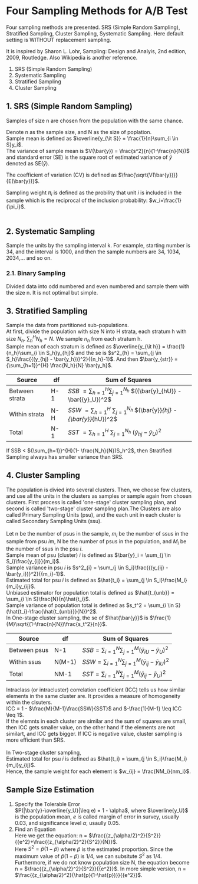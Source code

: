 # Four Sampling Methods for A/B Test

Four sampling methods are presented.
SRS (Simple Random Sampling), Stratified Sampling, Cluster Sampling, Systematic Sampling.
Here default setting is WITHOUT replacement sampling.

It is inspired by Sharon L. Lohr, Sampling: Design and Analyis, 2nd edition, 2009, Routledge. Also Wikipedia is another reference.

1. SRS (Simple Random Sampling)
2. Systematic Sampling
3. Stratified Sampling
4. Cluster Sampling

## 1. SRS (Simple Random Sampling)


Samples of size n are chosen from the population with the same chance.  

Denote n as the sample size, and N as the size of poplation.  
Sample mean is defined as $\overline{y_{\it S}} = \frac{1}{n}\sum_{i \in S}y_i$.  
The variance of sample mean is $V(\bar{y}) = \frac{s^2}{n}(1-\frac{n}{N})$ and standard error (SE) is the square root of estimated variance of $\bar{y}$ denoted as SE($\bar{y}$).  &nbsp;   

The coefficient of variation (CV) is defined as $\frac{\sqrt{V(\bar{y})}}{E(\bar{y})}$.
&nbsp;   

Sampling weight $\pi_i$ is defined as the probility that unit $i$ is included in the sample which is the reciprocal of the inclusion probability: $w_i=\frac{1}{\pi_i}$.  
&nbsp;  

## 2. Systematic Sampling  
Sample the units by the sampling interval k. For example, starting number is 34, and the interval is 1000, and then the sample numbers are 34, 1034, 2034,... and so on. 

### 2.1. Binary Sampling
Divided data into odd numbered and even numbered and sample them with the size n. It is not optimal but simple.

## 3. Stratified Sampling  
Sample the data from partitioned sub-populations.  
At first, divide the population with size N into H strata, each stratum h with size $N_h$. ${\sum_{h}}^{H}{N_h} = N$. We sample $n_h$ from each stratum h.  
Sample mean of each stratum is defined as $\overline{y_{\it h}} = \frac{1}{n_h}\sum_{i \in S_h}y_{hj}$ and the se is $s^2_{h} = \sum_{j \in S_h}\frac{{(y_{hj} - \bar{y_h})}^2}{{n_h}-1}$.
And then $\bar{y_{str}} = {\sum_{h=1}}^{H} \frac{N_h}{N} \bar{y_h}$.  


|Source|df|Sum of Squares|
|---------------|-----|--------------------------------------------------------|
|Between strata|H-1| $SSB$ $= {\sum_{h=1}}^{H} {\sum_{j=1}}^{N_h}$ $({\bar{y}_{hU}} - \bar{{y}_U})^2$ |
|Within strata|N-H| $SSW$ $= {\sum_{h=1}}^{H}$ ${\sum_{j=1}}^{N_h}$ $(\bar{y}}_{hj} - {\bar{y}}_{hU})^2$ |
|Total|N-1| $SST$ $= {\sum_{h=1}}^{H}$ ${\sum_{j=1}}^{N_h}$ $({\bar{y}_{hj}} - {\bar{y}_{U}})^2$ |  

 
If SSB < ${\sum_{h=1}}^{H}(1- \frac{N_h}{N})S_h^2$, then Stratified Sampling always has smaller variance than SRS.


## 4. Cluster Sampling  
The population is divied into several clusters. Then, we choose few clusters, and use all the units in the clusters as samples or sample again from chosen clusters. First process is called 'one-stage' cluster sampling plan, and second is called 'two-stage' cluster sampling plan.The Clusters are also called Primary Sampling Units (psu), and the each unit in each cluster is called Secondary Sampling Units (ssu).  
&nbsp;  
Let n be the number of psus in the sample, $m_i$ be the number of ssus in the sample from psu $i$m, N be the number of psus in the population, and $M_i$ be the number of ssus in the psu $i$.  
Sample mean of psu (cluster) $i$ is defined as $\bar{y}_i = \sum_{j \in S_i}\frac{y_{ij}}{m_i}$.  
Sample variance in psu $i$ is $s^2_{i} = \sum_{j \in S_i}\frac{{(y_{ij} - \bar{y_i})}^2}{{m_i}-1}$.  
Estimated total for psu $i$ is defined as $\hat{t_i} = \sum_{j \in S_i}\frac{M_i}{m_i}y_{ij}$.  
Unbiased estimator for population total is defined as $\hat{t_{unb}} = \sum_{i \in S}\frac{N}{n}\hat{t_i}$.  
Sample variance of population total is defined as $s_t^2 = \sum_{i \in S}(\hat{t_i}-\frac{\hat{t_{unb}}}{N})^2$.  
In One-stage cluster sampling, the se of $\hat{\bar{y}}$ is $\frac{1}{M}\sqrt{(1-\frac{n}{N})\frac{s_t^2}{n}}$.  
 

|Source|df|Sum of Squares|
|---------------|-----|----------------------------------------------|
|Between psus|N-1|$SSB = {\sum_{i=1}}^{N} {\sum_{j=1}}^{M}(\bar{y}_{iU}-\bar{y}_U)^2$|
|Within ssus|N(M-1)|$SSW = {\sum_{i=1}}^{N} {\sum_{j=1}}^{M}(\bar{y}_{ij}-\bar{y}_{iU})^2$|
|Total|NM-1|$SST = {\sum_{i=1}}^{N} {\sum_{j=1}}^{M}(\bar{y}_{ij}-\bar{y}_{U})^2$|  
  
 
Intraclass (or intracluster) correlation coefficient (ICC) tells us how similar elements in the same cluster are. It provides a measure of homogeneity within the clsuters.  
ICC = 1 - $\frac{M}{M-1}\frac{SSW}{SST}$ and $-\frac{1}{M-1} \leq ICC \leq 1$.  
If the elemnts in each cluster are similar and the sum of squares are small, then ICC gets smaller value, on the other hand if the elements are not similart, and ICC gets bigger. If ICC is negative value, cluster sampling is more efficient than SRS.  
&nbsp;  
In Two-stage cluster sampling,  
Estimated total for psu $i$ is defined as $\hat{t_i} = \sum_{j \in S_i}\frac{M_i}{m_i}y_{ij}$.  
Hence, the sample weight for each element is $w_{ij} = \frac{NM_i}{nm_i}$.  


## Sample Size Estimation  
1. Specify the Tolerable Error  
$P(|\bar{y}-\overline{y_U}|\leq e) = 1 - \alpha$, where $\overline{y_U}$ is the population mean, $e$ is called margin of error in survey, usually 0.03, and significance level $\alpha$, usaully 0.05.  
2. Find an Equation  
Here we get the equation: n = $\frac{{z_{\alpha/2}^2}{S^2}}{{e^2}+\frac{{z_{\alpha/2}^2}{S^2}}{N}}$.  
Here $S^2 = \hat{p}(1-\hat{p})$ where $\hat{p}$ is the estimated proportion. Since the maximum value of $\hat{p}(1-\hat{p})$ is 1/4, we can subsitute $S^2$ as 1/4.  Furthermore, if we do not know population size N, the equation become n = $\frac{{z_{\alpha/2}^2}{S^2}}{{e^2}}$. In more simple version, n = $\frac{{z_{\alpha/2}^2}{\hat{p}(1-\hat{p})}}{{e^2}}$.




